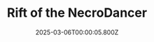 ---
title: "Rift of the NecroDancer"
id: 2073250
date: 2025-03-06T00:00:05.800Z
link: games/steam/recent/rift-of-the-necrodancer
image: http://media.steampowered.com/steamcommunity/public/images/apps/2073250/c098e2f779cadbb9e24a58a0e0763ec65b82b4b5.jpg
playtime_2weeks: 702
playtime_forever: 1074
playtime_windows_forever: 0
playtime_mac_forever: 0
playtime_linux_forever: 1074
playtime_deck_forever: 1074
---